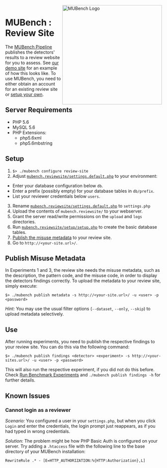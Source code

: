 <img align="right" width="320" height="320" alt="MUBench Logo" src="https://raw.githubusercontent.com/stg-tud/MUBench/master/meta/logo.png" />

# MUBench : Review Site

The [MUBench Pipeline](../mubench.pipeline) publishes the detectors' results to a review website for you to assess. See [our demo site](http://mubench2.svamann.de/site/) for an example of how this looks like. To use MUBench, you need to either obtain an account for an existing review site or [setup your own](#setup).

## Server Requirements

* PHP 5.6
* MySQL 5.6
* PHP Extensions:
  * php5.6xml
  * php5.6mbstring

## Setup

1. `$> ./mubench configure review-site`
2. Adjust [`mubench.reviewsite/settings.default.php`](settings.default.php) to your environment:
  - Enter your database configuration below `db`.
  - Enter a prefix (possibly empty) for your database tables in `db/prefix`.
  - List your reviewer credentials below `users`.
3. Rename [`mubench.reviewsite/settings.default.php`](settings.default.php) to `settings.php`
4. Upload the contents of `mubench.reviewsite/` to your webserver.
5. Grant the server read/write permissions on the `upload` and `logs` directories.
6. Run [`mubench.reviewsite/setup/setup.php`](https://github.com/stg-tud/MUBench/blob/master/mubench.reviewsite/setup/setup.php) to create the basic database tables.
7. [Publish the misuse metadata](#publish-misuse-metadata) to your review site.
8. Go to `http://<your-site.url>/`.

## Publish Misuse Metadata

In Experiments 1 and 3, the review site needs the misuse metadata, such as the description, the pattern code, and the misuse code, in order to display the detectors findings correctly. To upload the metadata to your review site, simply execute:

`$> ./mubench publish metadata -s http://<your-site.url>/ -u <user> -p <password>`

*Hint:* You may use the usual filter options (`--dataset`, `--only`, `--skip`) to upload metadata selectively.

## Use

After running experiments, you need to publish the respective findings to your review site. You can do this via the following command:

`$> ./mubench publish findings <detector> <experiment> -s http://<your-sites.url>/ -u <user> -p <password>`

This will also run the respective experiment, if you did not do this before. Check [Run Benchmark Experiments](../mubench.pipeline/) and `./mubench publish findings -h` for further details.

## Known Issues

### Cannot login as a reviewer

*Scenario:* You configured a user in your `settings.php`, but when you click `Login` and enter the credentials, the login prompt just reappears, as if you had typed in wrong credentials.

*Solution:* The problem might be how PHP Basic Auth is configured on your server. Try adding a `.htaccess` file with the following line to the base directory of your MUBench installation:

```
RewriteRule .* - [E=HTTP_AUTHORIZATION:%{HTTP:Authorization},L]
```
